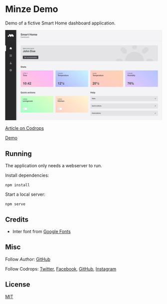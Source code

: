 # Minze Demo

Demo of a fictive Smart Home dashboard application.

![Screenshot](.github/img/screenshot.jpg)

[Article on Codrops](https://tympanus.net/codrops/?p=58877)

[Demo](http://tympanus.net/Development/.../)

## Running

The application only needs a webserver to run.

Install dependencies:

```
npm install
```

Start a local server:

```
npm serve
```

## Credits

- Inter font from [Google Fonts](https://fonts.google.com/share?selection.family=Inter:wght@400;700)

## Misc

Follow *Author*: [GitHub](https://github.com/sergejcodes)

Follow Codrops: [Twitter](http://www.twitter.com/codrops), [Facebook](http://www.facebook.com/codrops), [GitHub](https://github.com/codrops), [Instagram](https://www.instagram.com/codropsss/)

## License
[MIT](LICENSE)